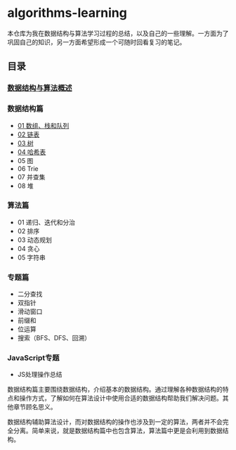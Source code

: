 # algorithms-learning
本仓库为我在数据结构与算法学习过程的总结，以及自己的一些理解。一方面为了巩固自己的知识，另一方面希望形成一个可随时回看复习的笔记。

## 目录
### [数据结构与算法概述](https://github.com/Noa-p/algorithms-learning/blob/main/00.md)
### 数据结构篇
- [01 数组、栈和队列](https://github.com/Noa-p/algorithms-learning/blob/main/basic-1.md)
- [02 链表](https://github.com/Noa-p/algorithms-learning/blob/main/basic-2.md)
- [03 树](https://github.com/Noa-p/algorithms-learning/blob/main/basic-3.md)
- [04 哈希表](https://github.com/Noa-p/algorithms-learning/blob/main/basic-4.md)
- 05 图
- 06 Trie
- 07 并查集
- 08 堆
### 算法篇
- 01 递归、迭代和分治
- 02 排序
- 03 动态规划
- 04 贪心
- 05 字符串
### 专题篇
- 二分查找
- 双指针
- 滑动窗口
- 前缀和
- 位运算
- 搜索（BFS、DFS、回溯）
### JavaScript专题
- JS处理操作总结

数据结构篇主要围绕数据结构，介绍基本的数据结构。通过理解各种数据结构的特点和操作方式，了解如何在算法设计中使用合适的数据结构帮助我们解决问题。其他章节顾名思义。

数据结构辅助算法设计，而对数据结构的操作也涉及到一定的算法，两者并不会完全分离。简单来说，就是数据结构篇中也包含算法，算法篇中更是会利用到数据结构。
